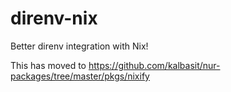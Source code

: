 # direnv-nix
Better direnv integration with Nix!

This has moved to https://github.com/kalbasit/nur-packages/tree/master/pkgs/nixify
